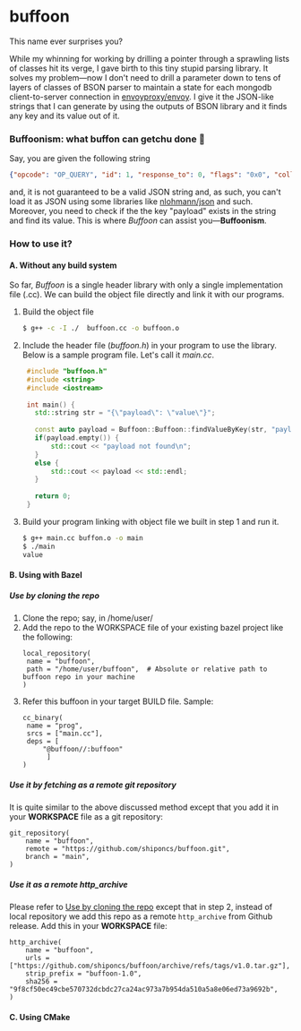 # buffoon
This name ever surprises you?

While my whinning for working by drilling a pointer through a sprawling lists of classes hit its verge, I gave birth to this tiny stupid parsing library. It solves my problem—now I don't need to drill a parameter down to tens of layers of classes of BSON parser to maintain a state for each mongodb client-to-server connection in [envoyproxy/envoy](https://github.com/envoyproxy/envoy). I give it the JSON-like strings that I can generate by using the outputs of BSON library and it finds any key and its value out of it.

### Buffoonism: what buffon can getchu done 🤡 
Say, you are given the following string
```json
{"opcode": "OP_QUERY", "id": 1, "response_to": 0, "flags": "0x0", "collection": "admin.$cmd", "skip": 0, "return": -1, "query": {"ismaster": 1, "helloOk": true, "client": {"application": {"name": "mongosh 2.3.0"}, "driver": {"name": "nodejs|mongosh", "version": "6.8.0|2.3.0"}, "platform": "Node.js v20.16.0, LE", "os": {"name": "linux", "architecture": "x64", "version": "3.10.0-327.22.2.el7.x86_64", "type": "Linux"}}, "compression": {"0": "none"}}, "fields": {}}
```
and, it is not guaranteed to be a valid JSON string and, as such, you can't load it as JSON using some libraries like [nlohmann/json](https://github.com/nlohmann/json) and such. Moreover, you need to check if the the key "payload" exists in the string and find its value. This is where _Buffoon_ can assist you—**Buffoonism**.

### How to use it?
#### A. Without any build system
So far, _Buffoon_ is a single header library with only a single implementation file (.cc). We can build the object file directly and link it with our programs.
1. Build the object file
   ```bash
   $ g++ -c -I ./  buffoon.cc -o buffoon.o
   ```
2. Include the header file (_buffoon.h_) in your program to use the library. Below is a sample program file. Let's call it _main.cc_.
   ```cpp
    #include "buffoon.h"
    #include <string>
    #include <iostream>
    
    int main() {
      std::string str = "{\"payload\": \"value\"}";
      
      const auto payload = Buffoon::Buffoon::findValueByKey(str, "payload");
      if(payload.empty()) {
          std::cout << "payload not found\n";
      }
      else {
          std::cout << payload << std::endl;
      }
      
      return 0;   
    }
   ```
3. Build your program linking with object file we built in step 1 and run it.
   ```bash
   $ g++ main.cc buffon.o -o main
   $ ./main
   value
   ```
#### B. Using with Bazel
##### Use by cloning the repo
1. Clone the repo; say, in /home/user/
2. Add the repo to the WORKSPACE file of your existing bazel project like the following:
   ```
   local_repository(
    name = "buffoon",
    path = "/home/user/buffoon",  # Absolute or relative path to buffoon repo in your machine
   )
   ```
3. Refer this buffoon in your target BUILD file. Sample:
   ```
   cc_binary(
    name = "prog",
    srcs = ["main.cc"],
    deps = [
        "@buffoon//:buffoon"
         ]
   )
   ```
##### Use it by fetching as a remote git repository
It is quite similar to the above discussed method except that you add it in your **WORKSPACE** file as a git repository:
```
git_repository(
    name = "buffoon",
    remote = "https://github.com/shiponcs/buffoon.git",
    branch = "main",
)
```
##### Use it as a remote http_archive
Please refer to [Use by cloning the repo](Use-by-cloning-the-repo) except that in step 2, instead of local repository we add this repo as a remote `http_archive` from Github release. Add this in your **WORKSPACE** file:

```
http_archive(
    name = "buffoon",
    urls = ["https://github.com/shiponcs/buffoon/archive/refs/tags/v1.0.tar.gz"],
    strip_prefix = "buffoon-1.0",
    sha256 = "9f8cf50ec49cbe570732dcbdc27ca24ac973a7b954da510a5a8e06ed73a9692b",
)
```


#### C. Using CMake
